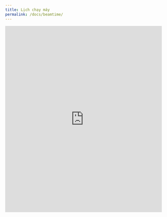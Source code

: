 ```yaml
---
title: Lịch chạy máy
permalink: /docs/beamtime/
---
```


<iframe src="https://calendar.google.com/calendar/embed?src=28uo1d4p5h1qsjr30451obacgg%40group.calendar.google.com&ctz=Asia%2FHo_Chi_Minh" style="border: 0" width="100%" height="600" frameborder="0" scrolling="no"></iframe>
